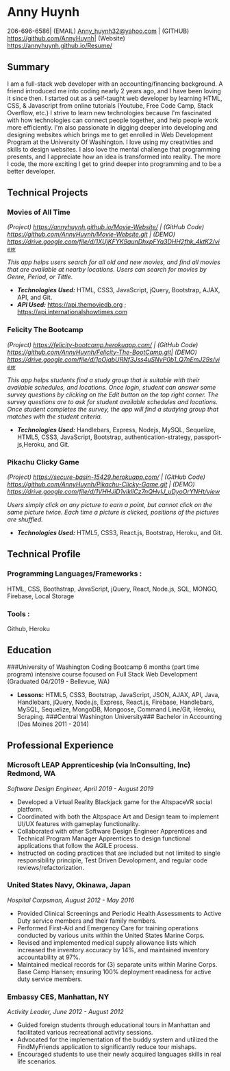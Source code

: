 Anny Huynh
===============

206-696-6586| (EMAIL) Anny_huynh32@yahoo.com | (GITHUB) https://github.com/AnnyHuynh| (Website) https://annyhuynh.github.io/Resume/


Summary
------------------------
I am a full-stack web developer with an accounting/financing background. A friend introduced me into coding nearly 2 years ago, and I have been loving it since then. I started out as a self-taught web developer by learning HTML, CSS, & Javascript from online tutorials (Youtube, Free Code Camp, Stack Overflow, etc.) I strive to learn new technologies because I'm fascinated with how technologies can connect people together, and help people work more efficiently. I'm also passionate in digging deeper into developing and designing websites which brings me to get enrolled in Web Development Program at the University Of Washington. I love using my creativities and skills to design websites. I also love the mental challenge that programming presents, and I appreciate how an idea is transformed into reality. The more I code, the more exciting I get to grind deeper into programming and to be a better developer. 

Technical Projects
-------------------------


 ### Movies of All Time 
 
_(Project) https://annyhuynh.github.io/Movie-Website/ | (GitHub Code) https://github.com/AnnyHuynh/Movie-Website.git | (DEMO) https://drive.google.com/file/d/1XUjKFYK9aunDhxpFYa3DHH2fhk_4ktK2/view_

 _This app helps users search for all old and new movies, and find all movies that are available at nearby locations. Users can search for movies by Genre, Period, or Tittle._
+ _**Technologies Used:**_ HTML, CSS3, JavaScript, jQuery, Bootstrap, AJAX, API, and Git.
+ _**API Used:**_ https://api.themoviedb.org ; https://api.internationalshowtimes.com

 ### Felicity The Bootcamp 
 
_(Project) https://felicity-bootcamp.herokuapp.com/ | (GitHub Code) https://github.com/AnnyHuynh/Felicity-The-BootCamp.git| (DEMO) https://drive.google.com/file/d/1pOjabURNf3Jss4uSNvP0b1_Q7nEmJ29s/view_

 _This app helps students find a study group that is suitable with their available schedules, and locations. Once login, student can answer some survey questions by clicking on the Edit button on the top right corner. The survey questions are to ask for student available schedules and locations. Once student completes the survey, the app will find a studying group that matches with the student criteria._
+ _**Technologies Used:**_ Handlebars, Express, Nodejs, MySQL, Sequelize, HTML5, CSS3, JavaScript, Bootstrap, authentication-strategy, passport-js,Heroku, and Git.

### Pikachu Clicky Game 

_(Project) https://secure-basin-15429.herokuapp.com/ | (GitHub Code) https://github.com/AnnyHuynh/Pikachu-Clicky-Game.git | (DEMO) https://drive.google.com/file/d/1VHHJiD1vikllCz7nQHvIJ_uDyoOrYNHt/view_

 _Users simply click on any picture to earn a point, but cannot click on the same picture twice. Each time a picture is clicked, positions of the pictures are shuffled._
+ _**Technologies Used:**_ HTML5, CSS3, React.js, Bootstrap, Heroku, and Git.


Technical Profile
-----------------

### Programming Languages/Frameworks :

 HTML, CSS, Boothstrap, JavaScript, jQuery, React, Node.js, SQL,  MONGO, Firebase, Local Storage

 ### Tools :

 Github, Heroku 


 Education
----------------------------

###University of Washington Coding Bootcamp 
6 months (part time program) intensive course focused on Full Stack Web Development (Graduated 04/2019 - Bellevue, WA)
+ **Lessons:** HTML5, CSS3, Bootstrap, JavaScript, JSON, AJAX, API, Java, Handlebars, jQuery, Node.js, Express, React.js, Firebase, Handlebars, MySQL, Sequelize, MongoDB, Mongoose, Command Line/Git, Heroku, Scraping. 
###Central Washington University### 
Bachelor in Accounting (Des Moines 2011 - 2014)  


Professional Experience
-----------------------


### Microsoft LEAP Apprenticeship (via InConsulting, Inc) Redmond, WA

_Software Design Engineer, April 2019 - August 2019_

* Developed a Virtual Reality Blackjack game for the AltspaceVR social platform.
* Coordinated with both the Altpspace Art and Design team to implement UI/UX features with gameplay functionality.
* Collaborated with other Software Design Engineer Apprentices and Technical Program Manager Apprentices to design functional       applications that follow the AGILE process.
* Instructed on coding practices that are included but not limited to single responsibility principle, Test Driven Devolopment, and regular code reviews/refactorization.


### United States Navy, Okinawa, Japan

_Hospital Corpsman, August 2012 - May 2016_

* Provided Clinical Screenings and Periodic Health Assessments to Active Duty service members and their family members.
* Performed First-Aid and Emergency Care for training operations conducted by various units within the United States Marine Corps.
* Revised and implemented medical supply allowance lists which increased the inventory accuracy by 14%, and maintained inventory accountability at 97%.
* Maintained medical records for (3) separate units within Marine Corps. Base Camp Hansen; ensuring 100% deployment readiness for active duty service members.

### Embassy CES, Manhattan, NY
_Activity Leader, June 2012 - August 2012_

* Guided foreign students through educational tours in Manhattan and facilitated various recreational activity sessions.
* Advocated for the implementation of the buddy system and utilized the FindMyFriends application to significantly reduce tour mishaps.
* Encouraged students to use their newly acquired languages skills in real life scenarios.